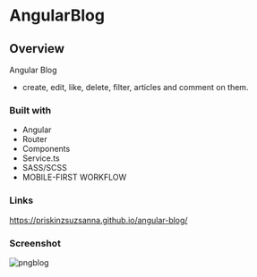 # AngularBlog
## Overview
Angular Blog
 - create, edit, like, delete, filter, articles and comment on them.

### Built with

- Angular
- Router
- Components
- Service.ts
- SASS/SCSS
- MOBILE-FIRST WORKFLOW


### Links
https://priskinzsuzsanna.github.io/angular-blog/

### Screenshot

![pngblog](https://github.com/PriskinZsuzsanna/angular-blog/assets/121173949/ef01d78d-8106-4249-b6ae-8a57d41fd43f)
